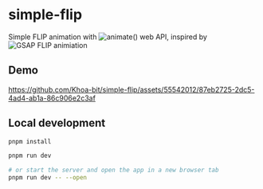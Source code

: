 # simple-flip
Simple FLIP animation with ![animate() web API](https://developer.mozilla.org/en-US/docs/Web/API/Element/animate), inspired by ![GSAP FLIP animiation](https://gsap.com/docs/v3/Plugins/Flip/)

## Demo

https://github.com/Khoa-bit/simple-flip/assets/55542012/87eb2725-2dc5-4ad4-ab1a-86c906e2c3af

## Local development

```bash
pnpm install

pnpm run dev

# or start the server and open the app in a new browser tab
pnpm run dev -- --open
```
